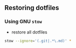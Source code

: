 ## Restoring dotfiles

### Using GNU `stow`

- restore all dotfiles

```bash
stow --ignore='(.git|.*\.md)' *
```
